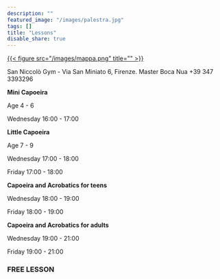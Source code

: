 ```yaml
---
description: ""
featured_image: "/images/palestra.jpg"
tags: []
title: "Lessons"
disable_share: true
---
```


[{{< figure src="/images/mappa.png" title="" >}}](https://www.openstreetmap.org/note/new?lat=43.76393&lon=11.26131#map=19/43.76383/11.26202&layers=N)

San Niccolò Gym - Via San Miniato 6, Firenze.
Master Boca Nua +39 347 3393296

**Mini Capoeira**

Age 4 - 6

Wednesday  16:00 - 17:00 

**Little Capoeira**

Age 7 - 9

Wednesday  17:00 - 18:00

Friday	         17:00 - 18:00

**Capoeira and Acrobatics for teens**

Wednesday  18:00 - 19:00

Friday	         18:00 - 19:00


**Capoeira and Acrobatics for adults**

Wednesday  19:00 - 21:00

Friday	         19:00 - 21:00

### FREE LESSON
